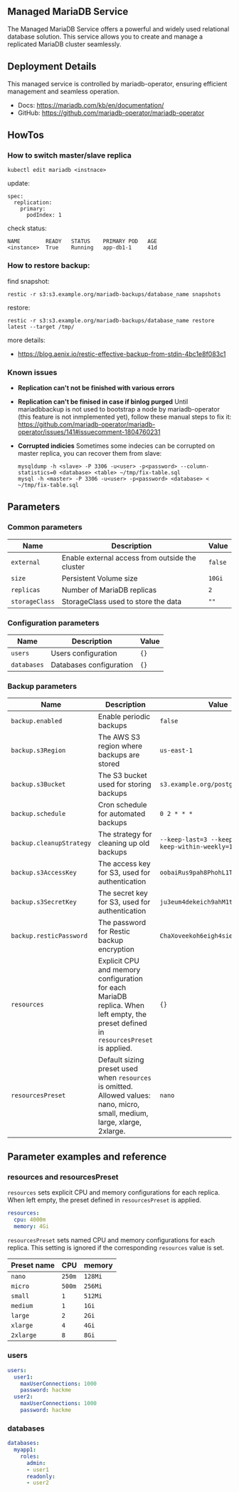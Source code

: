 ## Managed MariaDB Service

The Managed MariaDB Service offers a powerful and widely used relational database solution.
This service allows you to create and manage a replicated MariaDB cluster seamlessly.

## Deployment Details

This managed service is controlled by mariadb-operator, ensuring efficient management and seamless operation.

- Docs: https://mariadb.com/kb/en/documentation/
- GitHub: https://github.com/mariadb-operator/mariadb-operator

## HowTos

### How to switch master/slave replica

```
kubectl edit mariadb <instnace>
```
update:

```
spec:
  replication:
    primary:
      podIndex: 1
```

check status:

```
NAME        READY   STATUS    PRIMARY POD   AGE
<instance>  True    Running   app-db1-1     41d
```

### How to restore backup:

find snapshot:
```
restic -r s3:s3.example.org/mariadb-backups/database_name snapshots
```


restore:
```
restic -r s3:s3.example.org/mariadb-backups/database_name restore latest --target /tmp/
```

more details:
- https://blog.aenix.io/restic-effective-backup-from-stdin-4bc1e8f083c1

### Known issues

- **Replication can't not be finished with various errors**
- **Replication can't be finised in case if binlog purged**
  Until mariadbbackup is not used to bootstrap a node by mariadb-operator (this feature is not inmplemented yet), follow these manual steps to fix it:
  https://github.com/mariadb-operator/mariadb-operator/issues/141#issuecomment-1804760231

- **Corrupted indicies**
  Sometimes some indecies can be corrupted on master replica, you can recover them from slave:

  ```
  mysqldump -h <slave> -P 3306 -u<user> -p<password> --column-statistics=0 <database> <table> ~/tmp/fix-table.sql
  mysql -h <master> -P 3306 -u<user> -p<password> <database> < ~/tmp/fix-table.sql
  ```

## Parameters

### Common parameters

| Name           | Description                                     | Value   |
| -------------- | ----------------------------------------------- | ------- |
| `external`     | Enable external access from outside the cluster | `false` |
| `size`         | Persistent Volume size                          | `10Gi`  |
| `replicas`     | Number of MariaDB replicas                      | `2`     |
| `storageClass` | StorageClass used to store the data             | `""`    |

### Configuration parameters

| Name        | Description             | Value |
| ----------- | ----------------------- | ----- |
| `users`     | Users configuration     | `{}`  |
| `databases` | Databases configuration | `{}`  |

### Backup parameters

| Name                     | Description                                                                                                                          | Value                                                  |
| ------------------------ | ------------------------------------------------------------------------------------------------------------------------------------ | ------------------------------------------------------ |
| `backup.enabled`         | Enable periodic backups                                                                                                              | `false`                                                |
| `backup.s3Region`        | The AWS S3 region where backups are stored                                                                                           | `us-east-1`                                            |
| `backup.s3Bucket`        | The S3 bucket used for storing backups                                                                                               | `s3.example.org/postgres-backups`                      |
| `backup.schedule`        | Cron schedule for automated backups                                                                                                  | `0 2 * * *`                                            |
| `backup.cleanupStrategy` | The strategy for cleaning up old backups                                                                                             | `--keep-last=3 --keep-daily=3 --keep-within-weekly=1m` |
| `backup.s3AccessKey`     | The access key for S3, used for authentication                                                                                       | `oobaiRus9pah8PhohL1ThaeTa4UVa7gu`                     |
| `backup.s3SecretKey`     | The secret key for S3, used for authentication                                                                                       | `ju3eum4dekeich9ahM1te8waeGai0oog`                     |
| `backup.resticPassword`  | The password for Restic backup encryption                                                                                            | `ChaXoveekoh6eigh4siesheeda2quai0`                     |
| `resources`              | Explicit CPU and memory configuration for each MariaDB replica. When left empty, the preset defined in `resourcesPreset` is applied. | `{}`                                                   |
| `resourcesPreset`        | Default sizing preset used when `resources` is omitted. Allowed values: nano, micro, small, medium, large, xlarge, 2xlarge.          | `nano`                                                 |

## Parameter examples and reference

### resources and resourcesPreset

`resources` sets explicit CPU and memory configurations for each replica.
When left empty, the preset defined in `resourcesPreset` is applied.

```yaml
resources:
  cpu: 4000m
  memory: 4Gi
```

`resourcesPreset` sets named CPU and memory configurations for each replica.
This setting is ignored if the corresponding `resources` value is set.

| Preset name | CPU    | memory  |
|-------------|--------|---------|
| `nano`      | `250m` | `128Mi` |
| `micro`     | `500m` | `256Mi` |
| `small`     | `1`    | `512Mi` |
| `medium`    | `1`    | `1Gi`   |
| `large`     | `2`    | `2Gi`   |
| `xlarge`    | `4`    | `4Gi`   |
| `2xlarge`   | `8`    | `8Gi`   |

### users

```yaml
users:
  user1:
    maxUserConnections: 1000
    password: hackme
  user2:
    maxUserConnections: 1000
    password: hackme
```


### databases

```yaml
databases:
  myapp1:
    roles:
      admin:
      - user1
      readonly:
      - user2
```
